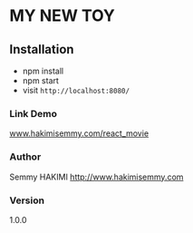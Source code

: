 # MY NEW TOY

## Installation


* npm install
* npm start
* visit `http://localhost:8080/`



### Link Demo 
www.hakimisemmy.com/react_movie


### Author

Semmy HAKIMI
http://www.hakimisemmy.com

### Version
1.0.0
